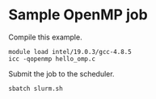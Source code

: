 # Sample OpenMP job

Compile this example.

```shell
module load intel/19.0.3/gcc-4.8.5
icc -qopenmp hello_omp.c
```

Submit the job to the scheduler.

```shell
sbatch slurm.sh
```
